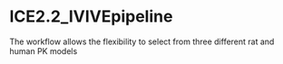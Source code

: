 # ICE2.2_IVIVEpipeline
The workflow allows the flexibility to select from three different rat and human PK models
